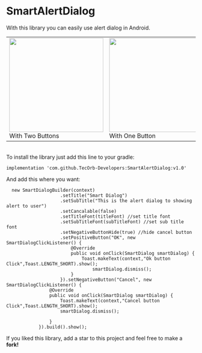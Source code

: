 # SmartAlertDialog 
With this library you can easily use alert dialog in Android.<br>
<table>
<tr>
<td><img src="http://res.cloudinary.com/duyx74vfd/image/upload/v1528460761/1528459502779_vuomau.jpg" width=250><br>With Two Buttons</td>
<td><img src="http://res.cloudinary.com/duyx74vfd/image/upload/v1528460761/1528459502635_ojwj6u.jpg" width=250><br>With One Button</td>
</tr>
</table>
<br>
To install the library just add this line to your gradle:
	
	implementation 'com.github.TecOrb-Developers:SmartAlertDialog:v1.0'
	
And add this where you want:

	  new SmartDialogBuilder(context)
                        .setTitle("Smart Dialog")
                        .setSubTitle("This is the alert dialog to showing alert to user")
                        .setCancalable(false)
                        .setTitleFont(titleFont) //set title font
                        .setSubTitleFont(subTitleFont) //set sub title font
                        .setNegativeButtonHide(true) //hide cancel button
                        .setPositiveButton("OK", new SmartDialogClickListener() {
                            @Override
                            public void onClick(SmartDialog smartDialog) {
                                Toast.makeText(context,"Ok button Click",Toast.LENGTH_SHORT).show();
                                    smartDialog.dismiss();
                            }
                        }).setNegativeButton("Cancel", new SmartDialogClickListener() {
                    @Override
                    public void onClick(SmartDialog smartDialog) {
                        Toast.makeText(context,"Cancel button Click",Toast.LENGTH_SHORT).show();
                        smartDialog.dismiss();

                    }
                }).build().show();
	
	
If you liked this library, add a star to this project and feel free to make a <b>fork!</b><br>
<br><br>
